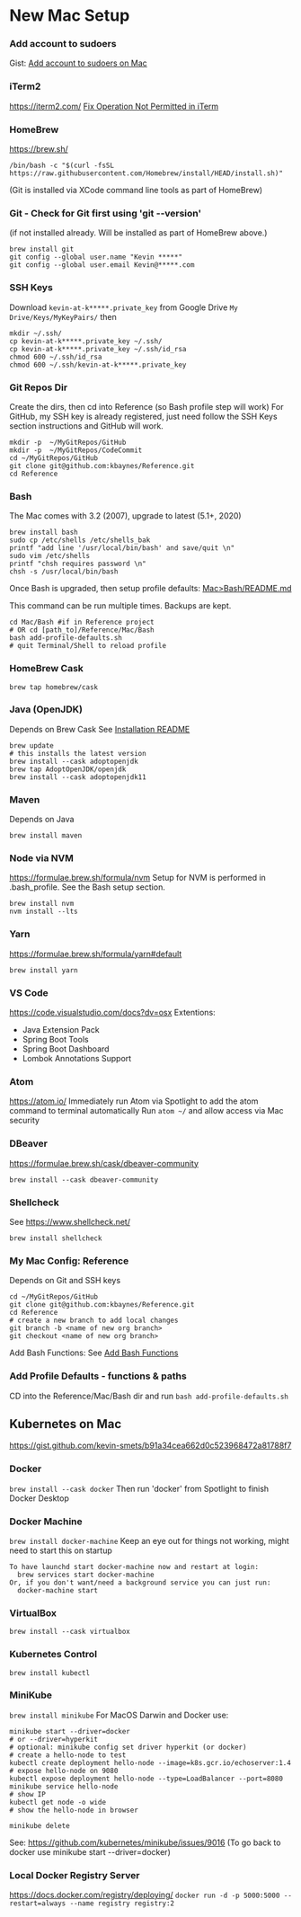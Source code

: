 # New Mac Setup

### Add account to sudoers
Gist: [Add account to sudoers on Mac](https://gist.github.com/kbaynes/912b27ce355ad3bed2d9f69daccb155f)

### iTerm2
https://iterm2.com/
[Fix Operation Not Permitted in iTerm](https://osxdaily.com/2018/10/09/fix-operation-not-permitted-terminal-error-macos/)

### HomeBrew
https://brew.sh/
```
/bin/bash -c "$(curl -fsSL https://raw.githubusercontent.com/Homebrew/install/HEAD/install.sh)"
```
(Git is installed via XCode command line tools as part of HomeBrew)

### Git - Check for Git first using 'git --version'
(if not installed already. Will be installed as part of HomeBrew above.)
```
brew install git
git config --global user.name "Kevin *****"
git config --global user.email Kevin@*****.com
```

### SSH Keys 
Download `kevin-at-k*****.private_key` from Google Drive `My Drive/Keys/MyKeyPairs/` then

```
mkdir ~/.ssh/
cp kevin-at-k*****.private_key ~/.ssh/
cp kevin-at-k*****.private_key ~/.ssh/id_rsa
chmod 600 ~/.ssh/id_rsa
chmod 600 ~/.ssh/kevin-at-k*****.private_key
```

### Git Repos Dir
Create the dirs, then cd into Reference (so Bash profile step will work)
For GitHub, my SSH key is already registered, just need follow the SSH Keys section instructions and GitHub will work.
```
mkdir -p  ~/MyGitRepos/GitHub
mkdir -p  ~/MyGitRepos/CodeCommit
cd ~/MyGitRepos/GitHub
git clone git@github.com:kbaynes/Reference.git
cd Reference
```

### Bash
The Mac comes with 3.2 (2007), upgrade to latest (5.1+, 2020)
```
brew install bash
sudo cp /etc/shells /etc/shells_bak
printf "add line '/usr/local/bin/bash' and save/quit \n"
sudo vim /etc/shells
printf "chsh requires password \n"
chsh -s /usr/local/bin/bash
```

Once Bash is upgraded, then setup profile defaults: [Mac>Bash/README.md](Bash/README.md)

This command can be run multiple times. Backups are kept.
```
cd Mac/Bash #if in Reference project
# OR cd [path_to]/Reference/Mac/Bash
bash add-profile-defaults.sh
# quit Terminal/Shell to reload profile
```


### HomeBrew Cask
`brew tap homebrew/cask`

### Java (OpenJDK)
Depends on Brew Cask
See [Installation README](https://github.com/AdoptOpenJDK/homebrew-openjdk)
```
brew update
# this installs the latest version
brew install --cask adoptopenjdk
brew tap AdoptOpenJDK/openjdk
brew install --cask adoptopenjdk11
```

### Maven
Depends on Java
```
brew install maven
```

### Node via NVM
https://formulae.brew.sh/formula/nvm
Setup for NVM is performed in .bash_profile. See the Bash setup section.
```
brew install nvm
nvm install --lts
```

### Yarn
https://formulae.brew.sh/formula/yarn#default
```
brew install yarn
```

### VS Code
https://code.visualstudio.com/docs?dv=osx
Extentions: 
- Java Extension Pack
- Spring Boot Tools
- Spring Boot Dashboard
- Lombok Annotations Support

### Atom
https://atom.io/
Immediately run Atom via Spotlight to add the atom command to terminal automatically
Run `atom ~/` and allow access via Mac security

### DBeaver
https://formulae.brew.sh/cask/dbeaver-community
```
brew install --cask dbeaver-community
```

### Shellcheck
See https://www.shellcheck.net/
```
brew install shellcheck
```

### My Mac Config: Reference
Depends on Git and SSH keys
```
cd ~/MyGitRepos/GitHub
git clone git@github.com:kbaynes/Reference.git
cd Reference
# create a new branch to add local changes
git branch -b <name of new org branch>
git checkout <name of new org branch>
```
Add Bash Functions: See [Add Bash Functions](./Bash/README.md)

### Add Profile Defaults - functions & paths
CD into the Reference/Mac/Bash dir and run `bash add-profile-defaults.sh`

## Kubernetes on Mac
https://gist.github.com/kevin-smets/b91a34cea662d0c523968472a81788f7

### Docker
`brew install --cask docker`
Then run 'docker' from Spotlight to finish Docker Desktop

### Docker Machine
`brew install docker-machine`
Keep an eye out for things not working, might need to start this on startup
```
To have launchd start docker-machine now and restart at login:
  brew services start docker-machine
Or, if you don't want/need a background service you can just run:
  docker-machine start
```

### VirtualBox
`brew install --cask virtualbox`

### Kubernetes Control
`brew install kubectl`

### MiniKube
`brew install minikube`
For MacOS Darwin and Docker use:
```
minikube start --driver=docker
# or --driver=hyperkit
# optional: minikube config set driver hyperkit (or docker)
# create a hello-node to test
kubectl create deployment hello-node --image=k8s.gcr.io/echoserver:1.4
# expose hello-node on 9080
kubectl expose deployment hello-node --type=LoadBalancer --port=8080
minikube service hello-node
# show IP
kubectl get node -o wide
# show the hello-node in browser

minikube delete
```
See: https://github.com/kubernetes/minikube/issues/9016
(To go back to docker use minikube start --driver=docker)

### Local Docker Registry Server
https://docs.docker.com/registry/deploying/
`docker run -d -p 5000:5000 --restart=always --name registry registry:2`
